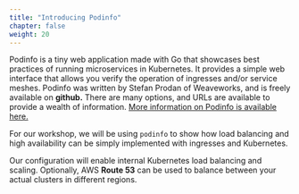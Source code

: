 ```yaml
---
title: "Introducing Podinfo"
chapter: false
weight: 20
---
```

Podinfo is a tiny web application made with Go that showcases best practices of running microservices in Kubernetes. It provides a simple web interface that allows you verify the operation of ingresses and/or service meshes. Podinfo was written by Stefan Prodan of Weaveworks, and is freely available on **github.** There are many options, and URLs are available to provide a wealth of information. [More information on Podinfo is available here.](https://github.com/stefanprodan/podinfo)

For our workshop, we will be using `podinfo` to show how load balancing and high availability can be simply implemented with ingresses and Kubernetes.

Our configuration will enable internal Kubernetes load balancing and scaling. Optionally, AWS **Route 53** can be used to balance between your actual clusters in different regions.
